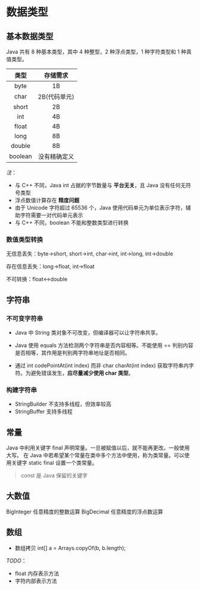# 数据类型

## 基本数据类型

Java 共有 8 种基本类型，其中 4 种整型，2 种浮点类型，1 种字符类型和 1 种真值类型。

|  类型  |     存储需求     |
|:------:|:---------------:|
|  byte  |       1B        |
|  char  |    2B(代码单元)  |
|  short |       2B        |
|  int   |       4B        |
|  float |       4B        |
|  long  |       8B        |
| double |       8B        |
| boolean|    没有精确定义  |

*注*：

* 与 C++ 不同，Java int 占据的字节数量与 **平台无关**，且 Java 没有任何无符号类型
* 浮点数值计算存在 **精度问题**
* 由于 Unicode 字符超过 65536 个，Java 使用代码单元为单位表示字符，辅助字符需要一对代码单元表示
* 与 C++ 不同，boolean 不能和整数类型进行转换

### 数值类型转换

无信息丢失：byte->short, short->int, char->int, int->long, int->double

存在信息丢失：long->float, int->float

不可转换：float<->double



## 字符串

### 不可变字符串

* Java 中 String 类对象不可改变，但编译器可以让字符串共享。

* Java 使用 equals 方法检测两个字符串是否内容相等。不能使用 == 判别内容是否相等，其作用是判别两字符串地址是否相同。

* 通过 int codePointAt(int index) 而非 char charAt(int index) 获取字符串内字符。为避免错误发生，**应尽量减少使用 char 类型**。

### 构建字符串

* StringBuilder 不支持多线程，但效率较高
* StringBuffer 支持多线程


## 常量

Java 中利用关键字 final 声明常量。一旦被赋值以后，就不能再更改。一般使用大写。
在 Java 中若希望某个常量在类中多个方法中使用，称为类常量。可以使用关键字 static final 设置一个类常量。

> const 是 Java 保留的关键字

## 大数值

BigInteger 任意精度的整数运算
BigDecimal 任意精度的浮点数运算


## 数组

* 数组拷贝 int[] a = Arrays.copyOf(b, b.length);

*TODO*：

* float 内存表示方法
* 字符内部表示方法